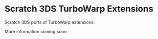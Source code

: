 # Scratch 3DS TurboWarp Extensions
Scratch 3DS ports of TurboWarp extensions.

More information coming soon.
